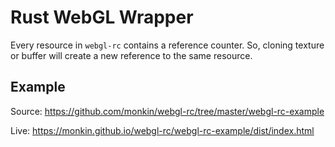 # Rust WebGL Wrapper

Every resource in `webgl-rc` contains a reference counter.
So, cloning texture or buffer will create a new reference to the same resource.

## Example

Source: https://github.com/monkin/webgl-rc/tree/master/webgl-rc-example

Live: https://monkin.github.io/webgl-rc/webgl-rc-example/dist/index.html